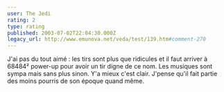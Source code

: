```yaml
---
user: The Jedi
rating: 2
type: rating
published: 2003-07-02T22:04:30.000Z
legacy_url: http://www.emunova.net/veda/test/139.htm#comment-270
---
```

J'ai pas du tout aimé : les tirs sont plus que ridicules et il faut arriver à 68484² power-up pour avoir un tir digne de ce nom. Les musiques sont sympa mais sans plus sinon. Y'a mieux c'est clair. J'pense qu'il fait partie des moins pourris de son époque quand même.